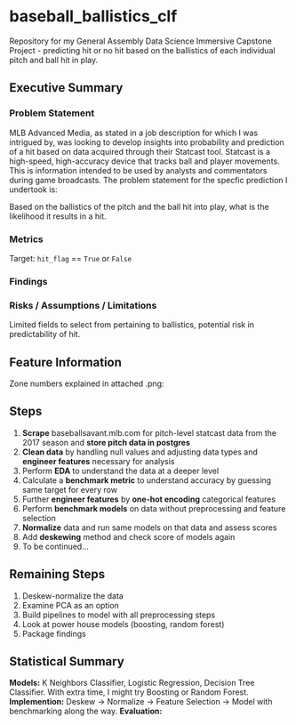 # baseball_ballistics_clf
Repository for my General Assembly Data Science Immersive Capstone Project - predicting hit or no hit based on the ballistics of each individual pitch and ball hit in play.

## Executive Summary

### Problem Statement
MLB Advanced Media, as stated in a job description for which I was intrigued by, was looking to develop insights into probability and prediction of a hit based on data acquired through their Statcast tool. Statcast is a high-speed, high-accuracy device that tracks ball and player movements. This is information intended to be used by analysts and commentators during game broadcasts. The problem statement for the specfic prediction I undertook is:

Based on the ballistics of the pitch and the ball hit into play, what is the likelihood it results in a hit.


### Metrics
Target: `hit_flag` == `True` or `False` 

### Findings


### Risks / Assumptions / Limitations
Limited fields to select from pertaining to ballistics, potential risk in predictability of hit.

## Feature Information
Zone numbers explained in attached .png:



## Steps
1. **Scrape** baseballsavant.mlb.com for pitch-level statcast data from the 2017 season and **store pitch data in postgres**
2. **Clean data** by handling null values and adjusting data types and **engineer features** necessary for analysis
3. Perform **EDA** to understand the data at a deeper level
4. Calculate a **benchmark metric** to understand accuracy by guessing same target for every row
5. Further **engineer features** by **one-hot encoding** categorical features
6. Perform **benchmark models** on data without preprocessing and feature selection
7. **Normalize** data and run same models on that data and assess scores
8. Add **deskewing** method and check score of models again
9. To be continued...

## Remaining Steps
1. Deskew-normalize the data
2. Examine PCA as an option
3. Build pipelines to model with all preprocessing steps
4. Look at power house models (boosting, random forest)
5. Package findings 


## Statistical Summary
**Models:** K Neighbors Classifier, Logistic Regression, Decision Tree Classifier. With extra time, I might try Boosting or Random Forest.
**Implemention:** Deskew -> Normalize -> Feature Selection -> Model with benchmarking along the way.
**Evaluation:**